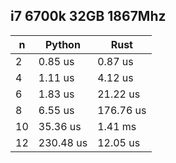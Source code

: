 i7 6700k 32GB 1867Mhz
-------------------------------------------

| n   | Python    | Rust      |
|----|-----------|-----------|
| 2  | 0.85 us  | 0.87 us  |
| 4  | 1.11 us  | 4.12 us  |
| 6  | 1.83 us  | 21.22 us  |
| 8  | 6.55 us  | 176.76 us  |
| 10 | 35.36 us  | 1.41 ms |
| 12 | 230.48 us  | 12.05 us |
